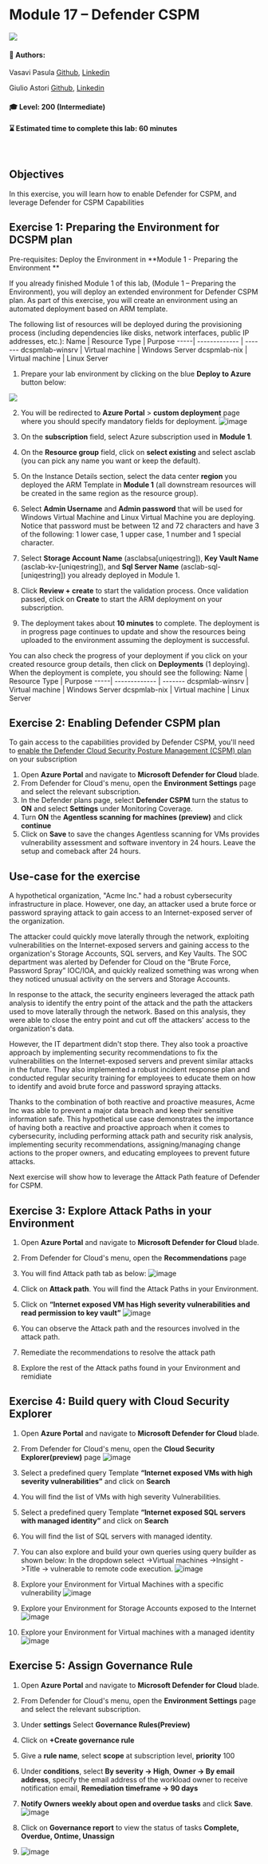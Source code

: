 # Module 17 – Defender CSPM  

<p align="left"><img src="../Images/asc-labs-intermediate.gif?raw=true"></p>

#### 💁 Authors: 
Vasavi Pasula [Github](https://github.com/vapasula), [Linkedin](https://www.linkedin.com/in/pasulavasavi/)

Giulio Astori [Github](https://github.com/gastori), [Linkedin](https://www.linkedin.com/in/giulioastori/)

#### 🎓 Level: 200 (Intermediate)
#### ⌛ Estimated time to complete this lab: 60 minutes
<br />

## Objectives
In this exercise, you will learn how to enable Defender for CSPM, and leverage Defender for CSPM Capabilities

## Exercise 1: Preparing the Environment for DCSPM plan

Pre-requisites: Deploy the Environment in **Module 1 - Preparing the Environment **

If you already finished Module 1 of this lab, (Module 1 – Preparing the Environment), you will deploy an extended environment for Defender CSPM plan.
As part of this exercise, you will create an environment using an automated deployment based on ARM template. 

The following list of resources will be deployed during the provisioning process (including dependencies like disks, network interfaces, public IP addresses, etc.):
Name | Resource Type | Purpose
-----| ------------- | -------
dcspmlab-winsrv | Virtual machine | Windows Server
dcspmlab-nix | Virtual machine | Linux Server


1.	Prepare your lab environment by clicking on the blue **Deploy to Azure** button below:

<a href="https://portal.azure.com/#create/Microsoft.Template/uri/https%3A%2F%2Fraw.githubusercontent.com%2FAzure%2FMicrosoft-Defender-for-Cloud%2Fmaster%2FLabs%2FFiles%2Fdcspmlabdeploy.json" target="_blank"><img src="https://aka.ms/deploytoazurebutton"/></a>
  
2.	You will be redirected to **Azure Portal** > **custom deployment** page where you should specify mandatory fields for deployment.
![image](https://user-images.githubusercontent.com/102209701/215821808-99521c72-065c-4078-af9c-893ac8719e24.png)

 
3.	On the **subscription** field, select Azure subscription used in **Module 1**.
4.	On the **Resource group** field, click on **select existing** and select asclab (you can pick any name you want or keep the default).
5.	On the Instance Details section, select the data center **region** you deployed the ARM Template in **Module 1** (all downstream resources will be created in the same region as the resource group).
6.	Select **Admin Username** and **Admin password** that will be used for Windows Virtual Machine and Linux Virtual Machine you are deploying.
Notice that password must be between 12 and 72 characters and have 3 of the following: 1 lower case, 1 upper case, 1 number and 1 special character.
7.	Select **Storage Account Name** (asclabsa[uniqestring]), **Key Vault Name** (asclab-kv-[uniqestring]), and **Sql Server Name** (asclab-sql-[uniqestring]) you already deployed in Module 1. 
8.	Click **Review + create** to start the validation process. Once validation passed, click on **Create** to start the ARM deployment on your subscription.
9.	The deployment takes about **10 minutes** to complete.
The deployment is in progress page continues to update and show the resources being uploaded to the environment assuming the deployment is successful.

You can also check the progress of your deployment if you click on your created resource group details, then click on **Deployments** (1 deploying).
When the deployment is complete, you should see the following:
Name | Resource Type | Purpose
-----| ------------- | -------
dcspmlab-winsrv | Virtual machine | Windows Server
dcspmlab-nix | Virtual machine | Linux Server

## Exercise 2: Enabling Defender CSPM plan
To gain access to the capabilities provided by Defender CSPM, you'll need to <a href="https://learn.microsoft.com/en-us/azure/defender-for-cloud/enable-enhanced-security">enable the Defender Cloud Security Posture Management (CSPM) plan </a> on your subscription
1.	Open **Azure Portal** and navigate to **Microsoft Defender for Cloud** blade.
2.	From Defender for Cloud's menu, open the **Environment Settings** page and select the relevant subscription.
3.	In the Defender plans page, select **Defender CSPM** turn the status to **ON** and select **Settings** under Monitoring Coverage.
4.	Turn **ON** the **Agentless scanning for machines (preview)** and click **continue**
5.	Click on **Save** to save the changes 
Agentless scanning for VMs provides vulnerability assessment and software inventory in 24 hours. Leave the setup and comeback after 24 hours.
 
 ## Use-case for the exercise 

A hypothetical organization, "Acme Inc." had a robust cybersecurity infrastructure in place. However, one day, an attacker used a brute force or password spraying attack to gain access to an Internet-exposed server of the organization. 

The attacker could quickly move laterally through the network, exploiting vulnerabilities on the Internet-exposed servers and gaining access to the organization's Storage Accounts, SQL servers, and Key Vaults. The SOC department was alerted by Defender for Cloud on the “Brute Force, Password Spray” IOC/IOA, and quickly realized something was wrong when they noticed unusual activity on the servers and Storage Accounts. 

In response to the attack, the security engineers leveraged the attack path analysis to identify the entry point of the attack and the path the attackers used to move laterally through the network. Based on this analysis, they were able to close the entry point and cut off the attackers' access to the organization's data. 

However, the IT department didn't stop there. They also took a proactive approach by implementing security recommendations to fix the vulnerabilities on the Internet-exposed servers and prevent similar attacks in the future. They also implemented a robust incident response plan and conducted regular security training for employees to educate them on how to identify and avoid brute force and password spraying attacks. 

Thanks to the combination of both reactive and proactive measures, Acme Inc was able to prevent a major data breach and keep their sensitive information safe. This hypothetical use case demonstrates the importance of having both a reactive and proactive approach when it comes to cybersecurity, including performing attack path and security risk analysis, implementing security recommendations, assigning/managing change actions to the proper owners, and educating employees to prevent future attacks.  

Next exercise will show how to leverage the Attack Path feature of Defender for CSPM. 

## Exercise 3: Explore Attack Paths in your Environment
1.	Open **Azure Portal** and navigate to **Microsoft Defender for Cloud** blade.
2.	From Defender for Cloud's menu, open the **Recommendations** page
3.	You will find Attack path tab as below:
 ![image](https://user-images.githubusercontent.com/102209701/215828282-358965da-9a0f-4467-846a-2572cf6d8cb8.png)

4.	Click on **Attack path**. You will find the Attack Paths in your Environment. 
5.	Click on **“Internet exposed VM has High severity vulnerabilities and read permission to key vault”**
![image](https://user-images.githubusercontent.com/102209701/215828721-bad6c2ba-a3dc-4984-91b9-f8b15dab6ad4.png)
 
6.	You can observe the Attack path and the resources involved in the attack path.
7.	Remediate the recommendations to resolve the attack path 
8.	Explore the rest of the Attack paths found in your Environment and remidiate

## Exercise 4: Build query with Cloud Security Explorer
1.	Open **Azure Portal** and navigate to **Microsoft Defender for Cloud** blade.
2.	From Defender for Cloud's menu, open the **Cloud Security Explorer(preview)** page
 ![image](https://user-images.githubusercontent.com/102209701/215828929-98a0e9fe-1f0e-4ac8-97f5-4bed96d0d174.png)

3.	Select a predefined query Template **“Internet exposed VMs with high severity vulnerabilities”** and click on **Search**
4.	You will find the list of VMs with high severity Vulnerabilities.
5.	Select a predefined query Template **“Internet exposed SQL servers with managed identity”** and click on **Search**
6.	You will find the list of SQL servers with managed identity.
7.	You can also explore and build your own queries using query builder as shown below: In the dropdown select ->Virtual machines ->Insight ->Title -> vulnerable to remote code execution.
 ![image](https://user-images.githubusercontent.com/102209701/215829274-f268ffbd-2da6-4692-98d7-db11f05e6013.png)

8.	Explore your Environment for Virtual Machines with a specific vulnerability 
 ![image](https://user-images.githubusercontent.com/102209701/215829372-74895012-7beb-4a09-b34d-cd4ad18d2fa8.png)

9.	Explore your Environment for Storage Accounts exposed to the Internet
 ![image](https://user-images.githubusercontent.com/102209701/215829437-b12e741d-48e1-43e8-834f-71996fcf6645.png)

10.	Explore your Environment for Virtual machines with a managed identity 
![image](https://user-images.githubusercontent.com/102209701/215829494-1cb52fc0-1844-437a-aee0-d194d03049ea.png)

 
## Exercise 5: Assign Governance Rule
1.	Open **Azure Portal** and navigate to **Microsoft Defender for Cloud** blade.
2.	From Defender for Cloud's menu, open the **Environment Settings** page and select the relevant subscription.
3.	Under **settings** Select **Governance Rules(Preview)**
4.	Click on **+Create governance rule**
5.	Give a **rule name**, select **scope** at subscription level, **priority** 100
6.	Under **conditions**, select **By severity -> High**, **Owner -> By email address**, specify the email address of the workload owner to receive notification email, **Remediation timeframe -> 90 days**
7.	**Notify Owners weekly about open and overdue tasks** and click **Save**.
 ![image](https://user-images.githubusercontent.com/102209701/215829686-cd5fc20c-32be-4822-be5f-04e5f85563c5.png)

8.	Click on **Governance report** to view the status of tasks **Complete, Overdue, Ontime, Unassign**
9.	![image](https://user-images.githubusercontent.com/102209701/215830577-947675fb-2f05-44a0-9482-fbd58a86d360.png)

 




